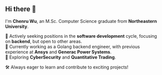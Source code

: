 ## Hi there 👋

I'm **Chenru Wu**, an M.Sc. Computer Science graduate from **Northeastern University**.

🚀 Actively seeking positions in the **software development** cycle, focusing on **backend**, but open to other areas.  
🔭 Currently working as a Golang backend engineer, with previous experience at **Ansys** and **Generac Power Systems**.  
🌱 Exploring **CyberSecurity** and **Quantitative Trading**.  

🛠 Always eager to learn and contribute to exciting projects!


<!--
**wuchenru/wuchenru** is a ✨ _special_ ✨ repository because its `README.md` (this file) appears on your GitHub profile.

Here are some ideas to get you started:

- 🔭 I’m currently working on ...
- 🌱 I’m currently learning ...
- 👯 I’m looking to collaborate on ...
- 🤔 I’m looking for help with ...
- 💬 Ask me about ...
- 📫 How to reach me: ...
- 😄 Pronouns: ...
- ⚡ Fun fact: ...
-->
